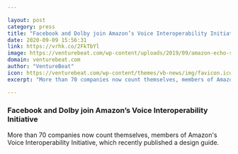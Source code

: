 ```yaml
---

layout: post
category: press
title: "Facebook and Dolby join Amazon’s Voice Interoperability Initiative"
date: 2020-09-09 15:56:31
link: https://vrhk.co/2FkTbYl
image: https://venturebeat.com/wp-content/uploads/2019/09/amazon-echo-studio.jpg?w=1200&strip=all
domain: venturebeat.com
author: "VentureBeat"
icon: https://venturebeat.com/wp-content/themes/vb-news/img/favicon.ico
excerpt: "More than 70 companies now count themselves, members of Amazon's Voice Interoperability Initiative, which recently published a design guide."

---
```


### Facebook and Dolby join Amazon’s Voice Interoperability Initiative

More than 70 companies now count themselves, members of Amazon's Voice Interoperability Initiative, which recently published a design guide.